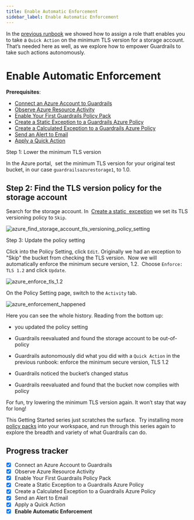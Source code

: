 ```yaml
---
title: Enable Automatic Enforcement
sidebar_label: Enable Automatic Enforcement
---
```


  
  
In the [previous runbook](/guardrails/docs/runbooks/getting-started-azure/apply-quick-action) we showed how to assign a role thatt enables you to take a `Quick Action` on the minimum TLS version for a storage account. That’s needed here as well, as we explore how to empower Guardrails to take such actions autonomously.

# Enable Automatic Enforcement

**Prerequisites**:  
  
- [Connect an Azure Account to Guardrails](/guardrails/docs/getting-started/getting-started-azure/connect-a-subscription/)
- [Observe Azure Resource Activity](/guardrails/docs/getting-started/getting-started-azure/observe-azure-activity/)
- [Enable Your First Guardrails Policy Pack](/guardrails/docs/getting-started/getting-started-azure/enable-policy-pack/)
- [Create a Static Exception to a Guardrails Azure Policy](/guardrails/docs/getting-started/getting-started-azure/create-static-exception/)
- [Create a Calculated Exception to a Guardrails Azure Policy](/guardrails/docs/getting-started/getting-started-azure/create-calculated-exception/)
- [Send an Alert to Email](/guardrails/docs/getting-started/getting-started-azure/send-alert-to-email/)
- [Apply a Quick Action](/guardrails/docs/getting-started/getting-started-azure/apply-quick-action/)


Step 1: Lower the minimum TLS version

In the Azure portal,  set the minimum TLS version for your original test bucket, in our case `guardrailsazurestorage1`, to 1.0.  


## Step 2: Find the TLS version policy for the storage account

Search for the storage account. In  [Create a static  exception](/guardrails/docs/runbooks/getting-started-azure/create-static-exception) we set its TLS versioning policy to `Skip`.  

<p><img alt="azure_find_storage_account_tls_versioning_policy_setting" src="/images/docs/guardrails/getting-started/getting-started-azure/enable-enforcement/azure-find-storage-account-tls-versioning-policy-setting.png"/></p>

Step 3: Update the policy setting  
  
Click into the Policy Setting, click `Edit`. Originally we had an exception to "Skip" the bucket from checking the TLS version.  Now we will automatically enforce the minimum secure version, 1.2.  Choose `Enforce: TLS 1.2` and click `Update`.  

<p><img alt="azure_enforce_tls_1.2" src="/images/docs/guardrails/getting-started/getting-started-azure/enable-enforcement/azure-enforce-tls-1.2.png"/></p>

On the Policy Setting page, switch to the `Activity` tab.  

<p><img alt="azure_enforcement_happened" src="/images/docs/guardrails/getting-started/getting-started-azure/enable-enforcement/azure-enforcement-happened.png"/></p>

Here you can see the whole history. Reading from the bottom up:

- you updated the policy setting

- Guardrails reevaluated and found the storage account to be out-of-policy

- Guardrails autonomously did what you did with a `Quick Action` in the previous runbook: enforce the minimum secure version, TLS 1.2

  
- Guardrails noticed the bucket’s changed status

- Guardrails reevaluated and found that the bucket now complies with policy

For fun, try lowering the minimum TLS version again. It won’t stay that way for long!

This Getting Started series just scratches the surface.  Try installing more [policy packs](https://hub.guardrails.com) into your workspace, and run through this series again to explore the breadth and variety of what Guardrails can do. 


## Progress tracker

- [x] Connect an Azure Account to Guardrails
- [x] Observe Azure Resource Activity
- [x] Enable Your First Guardrails Policy Pack
- [x] Create a Static Exception to a Guardrails Azure Policy
- [x] Create a Calculated Exception to a Guardrails Azure Policy
- [x] Send an Alert to Email
- [x] Apply a Quick Action
- [x] **Enable Automatic Enforcement**
